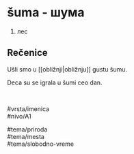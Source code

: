 # šuma - шума

1. лес

## Rečenice

Ušli smo u [[obližnji|obližnju]] gustu šumu.

Deca su se igrala u šumi ceo dan.

<br>

#vrsta/imenica  
#nivo/A1  

#tema/priroda  
#tema/mesta  
#tema/slobodno-vreme  
